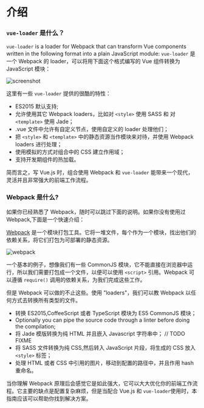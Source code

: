 # 介绍

### `vue-loader` 是什么？

`vue-loader` is a loader for Webpack that can transform Vue components written in the following format into a plain JavaScript module:
`vue-loader` 是一个 Webpack 的 loader，可以将用下面这个格式编写的 Vue 组件转换为 JavaScript 模块：

![screenshot](http://blog.evanyou.me/images/vue-component.png)

这里有一些 `vue-loader` 提供的很酷的特性：

- ES2015 默认支持;
- 允许使用其它 Webpack loaders，比如对 `<style>` 使用 SASS 和 对 `<template>` 使用 Jade；
- .vue 文件中允许有自定义节点，使用自定义的 loader 处理他们；
- 把 `<style>` 和 `<template>` 中的静态资源当作模块来对待，并使用 Webpack loaders 进行处理；
- 使用模拟的方式对组合中的 CSS 建立作用域；
- 支持开发期组件的热加载。

简而言之，写 Vue.js 时，组合使用 Webpack 和 `vue-loader` 能带来一个现代，灵活并且非常强大的前端工作流程。

### Webpack 是什么?

如果你已经熟悉了 Webpack，随时可以跳过下面的说明。如果你没有使用过 Webpack,下面是一个快速介绍：

[Webpack](http://webpack.github.io/) 是一个模块打包工具。它将一堆文件，每个作为一个模块，找出他们的依赖关系，将它们打包为可部署的静态资源。

![webpack](http://webpack.github.io/assets/what-is-webpack.png)

一个基本的例子，想像我们有一些 CommonJS 模块，它不能直接在浏览器中运行，所以我们需要打包成一个文件，以便可以使用 `<script>` 引用。Webpack 可以遵循 `require()` 调用的依赖关系，为我们完成这些工作。

但是 Webpack 可以做的不止这些。使用 "loaders"，我们可以教 Webpack 以任何方式去转换所有类型的文件。

- 转换 ES2015,CoffeeScript 或者 TypeScript 模块为 ES5 CommonJS 模块；
- Optionally you can pipe the source code through a linter before doing the compilation;
- 将 Jade 模版转换为纯 HTML 并且嵌入 Javascript 字符串中；
// TODO FIXME
- 将 SASS 文件转换为纯 CSS,然后转入 JavaScript 片段，将生成的 CSS 放入 `<style>` 标签；
- 处理 HTML 或者 CSS 中引用的图片，移动到配置的路径中，并且作用 hash 重命名。

当你理解 Webpack 原理后会感觉它是如此强大，它可以大大优化你的前端工作流程。它主要的缺点是配置复杂麻烦，但是当配合 Vue.js 和 `vue-loader`使用时，本指南应该可以帮助你找到解决方案。

